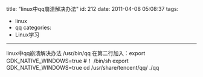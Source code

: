 title: "linux中qq崩溃解决办法"
id: 212
date: 2011-04-08 05:08:37
tags: 
- linux
- qq
categories: 
- Linux学习
---

linux中qq崩溃解决办法
/usr/bin/qq 在第二行加入：export GDK_NATIVE_WINDOWS=true
#！ /bin/sh
export GDK_NATIVE_WINDOWS=true
cd /usr/share/tencent/qq/
./qq


